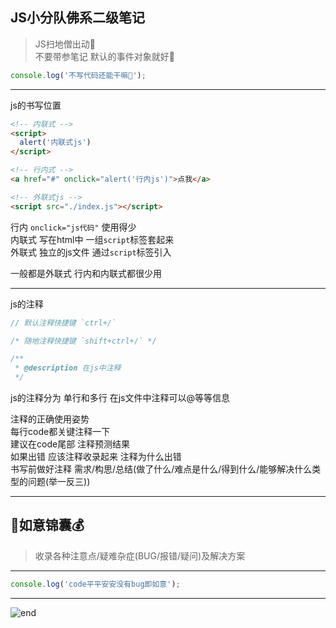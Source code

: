 
## **JS小分队佛系二级笔记**
>JS扫地僧出动👻  
>不要带参笔记 默认的事件对象就好🌈  

```js
console.log('不写代码还能干嘛🤨');
```

------
js的书写位置  

```html
<!-- 内联式 -->
<script>
  alert('内联式js')
</script>

<!-- 行内式 -->
<a href="#" onclick="alert('行内js')">点我</a>

<!-- 外联式js -->
<script src="./index.js"></script>
```

行内 `onclick="js代码"` 使用得少  
内联式 写在html中 一组`script`标签套起来  
外联式 独立的js文件 通过`script`标签引入  

一般都是外联式 行内和内联式都很少用  

------
js的注释  

```js
// 默认注释快捷键 `ctrl+/`

/* 随地注释快捷键 `shift+ctrl+/` */

/**
 * @description 在js中注释
 */
```

js的注释分为 单行和多行 在js文件中注释可以@等等信息  

注释的正确使用姿势  
每行code都关键注释一下  
建议在code尾部 注释预测结果  
如果出错 应该注释收录起来 注释为什么出错  
书写前做好注释 需求/构思/总结(做了什么/难点是什么/得到什么/能够解决什么类型的问题(举一反三))  












































------
## **🍊如意锦囊💰**
>收录各种注意点/疑难杂症(BUG/报错/疑问)及解决方案  

------
```js
console.log('code平平安安没有bug即如意');
```



------
![end](https://gitee.com/techpang/img_emoji_libs/raw/master/img_bed/markdown_images/end.jpg '富婆加我吧不想努力了')